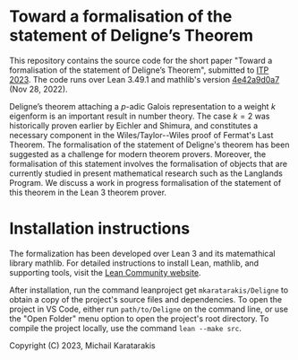 # Toward a formalisation of the statement of Deligne’s Theorem

This repository contains the source code for the short paper "Toward a formalisation of the statement of
Deligne’s Theorem", submitted to [ITP 2023](https://mizar.uwb.edu.pl/ITP2023/). The code runs over Lean 3.49.1 and mathlib's version [4e42a9d0a7](https://github.com/leanprover-community/mathlib/tree/4e42a9d0a79d151ee359c270e498b1a00cc6fa4e) (Nov 28, 2022).

Deligne’s theorem attaching a $p$-adic Galois representation to a weight $k$ eigenform 
is an important result in number theory. The case $k=2$ was historically proven earlier 
by Eichler and Shimura, and constitutes a necessary component in the Wiles/Taylor--Wiles 
proof of Fermat's Last Theorem. The formalisation of the statement of Deligne's theorem 
has been suggested as a challenge for modern theorem provers. Moreover, the formalisation 
of this statement involves the formalisation of objects that are currently studied in 
present mathematical research such as the Langlands Program. We discuss a work in progress 
formalisation of the statement of this theorem in the Lean 3 theorem prover.

# Installation instructions

The formalization has been developed over Lean 3 and its matemathical library mathlib. For detailed instructions to install Lean, mathlib, and supporting tools, visit the [Lean Community website](https://leanprover-community.github.io/get_started.html).

After installation, run the command leanproject get `mkaratarakis/Deligne` to obtain a copy of the project's source files and dependencies. To open the project in VS Code, either run `path/to/Deligne` on the command line, or use the "Open Folder" menu option to open the project's root directory. To compile the project locally, use the command `lean --make src`.

Copyright (C) 2023, Michail Karatarakis
